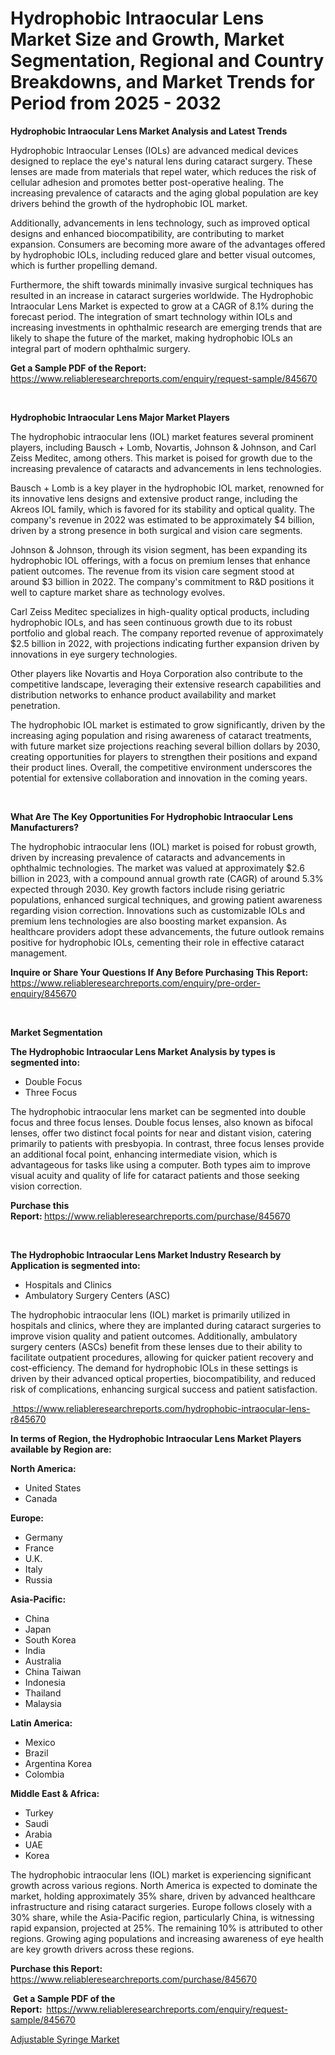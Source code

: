 <p><h1>Hydrophobic Intraocular Lens Market Size and Growth, Market Segmentation, Regional and Country Breakdowns, and Market Trends for Period from 2025 -  2032</h1></p><p><strong>Hydrophobic Intraocular Lens Market Analysis and Latest Trends</strong></p>
<p><p>Hydrophobic Intraocular Lenses (IOLs) are advanced medical devices designed to replace the eye's natural lens during cataract surgery. These lenses are made from materials that repel water, which reduces the risk of cellular adhesion and promotes better post-operative healing. The increasing prevalence of cataracts and the aging global population are key drivers behind the growth of the hydrophobic IOL market. </p><p>Additionally, advancements in lens technology, such as improved optical designs and enhanced biocompatibility, are contributing to market expansion. Consumers are becoming more aware of the advantages offered by hydrophobic IOLs, including reduced glare and better visual outcomes, which is further propelling demand.</p><p>Furthermore, the shift towards minimally invasive surgical techniques has resulted in an increase in cataract surgeries worldwide. The Hydrophobic Intraocular Lens Market is expected to grow at a CAGR of 8.1% during the forecast period. The integration of smart technology within IOLs and increasing investments in ophthalmic research are emerging trends that are likely to shape the future of the market, making hydrophobic IOLs an integral part of modern ophthalmic surgery.</p></p>
<p><strong>Get a Sample PDF of the Report:&nbsp;</strong> <a href="https://www.reliableresearchreports.com/enquiry/request-sample/845670?utm_campaign=2233&utm_medium=2&utm_source=Github&utm_content=ia&utm_term=04032025&utm_id=hydrophobic-intraocular-lens">https://www.reliableresearchreports.com/enquiry/request-sample/845670</a></p>
<p>&nbsp;</p>
<p><strong>Hydrophobic Intraocular Lens Major Market Players</strong></p>
<p><p>The hydrophobic intraocular lens (IOL) market features several prominent players, including Bausch + Lomb, Novartis, Johnson & Johnson, and Carl Zeiss Meditec, among others. This market is poised for growth due to the increasing prevalence of cataracts and advancements in lens technologies.</p><p>Bausch + Lomb is a key player in the hydrophobic IOL market, renowned for its innovative lens designs and extensive product range, including the Akreos IOL family, which is favored for its stability and optical quality. The company's revenue in 2022 was estimated to be approximately $4 billion, driven by a strong presence in both surgical and vision care segments.</p><p>Johnson & Johnson, through its vision segment, has been expanding its hydrophobic IOL offerings, with a focus on premium lenses that enhance patient outcomes. The revenue from its vision care segment stood at around $3 billion in 2022. The company's commitment to R&D positions it well to capture market share as technology evolves.</p><p>Carl Zeiss Meditec specializes in high-quality optical products, including hydrophobic IOLs, and has seen continuous growth due to its robust portfolio and global reach. The company reported revenue of approximately $2.5 billion in 2022, with projections indicating further expansion driven by innovations in eye surgery technologies.</p><p>Other players like Novartis and Hoya Corporation also contribute to the competitive landscape, leveraging their extensive research capabilities and distribution networks to enhance product availability and market penetration.</p><p>The hydrophobic IOL market is estimated to grow significantly, driven by the increasing aging population and rising awareness of cataract treatments, with future market size projections reaching several billion dollars by 2030, creating opportunities for players to strengthen their positions and expand their product lines. Overall, the competitive environment underscores the potential for extensive collaboration and innovation in the coming years.</p></p>
<p>&nbsp;</p>
<p><strong>What Are The Key Opportunities For Hydrophobic Intraocular Lens Manufacturers?</strong></p>
<p><p>The hydrophobic intraocular lens (IOL) market is poised for robust growth, driven by increasing prevalence of cataracts and advancements in ophthalmic technologies. The market was valued at approximately $2.6 billion in 2023, with a compound annual growth rate (CAGR) of around 5.3% expected through 2030. Key growth factors include rising geriatric populations, enhanced surgical techniques, and growing patient awareness regarding vision correction. Innovations such as customizable IOLs and premium lens technologies are also boosting market expansion. As healthcare providers adopt these advancements, the future outlook remains positive for hydrophobic IOLs, cementing their role in effective cataract management.</p></p>
<p><strong>Inquire or Share Your Questions If Any Before Purchasing This Report:</strong> <a href="https://www.reliableresearchreports.com/enquiry/pre-order-enquiry/845670?utm_campaign=2233&utm_medium=2&utm_source=Github&utm_content=ia&utm_term=04032025&utm_id=hydrophobic-intraocular-lens">https://www.reliableresearchreports.com/enquiry/pre-order-enquiry/845670</a></p>
<p>&nbsp;</p>
<p><strong>Market Segmentation</strong></p>
<p><strong>The Hydrophobic Intraocular Lens Market Analysis by types is segmented into:</strong></p>
<p><ul><li>Double Focus</li><li>Three Focus</li></ul></p>
<p><p>The hydrophobic intraocular lens market can be segmented into double focus and three focus lenses. Double focus lenses, also known as bifocal lenses, offer two distinct focal points for near and distant vision, catering primarily to patients with presbyopia. In contrast, three focus lenses provide an additional focal point, enhancing intermediate vision, which is advantageous for tasks like using a computer. Both types aim to improve visual acuity and quality of life for cataract patients and those seeking vision correction.</p></p>
<p><strong>Purchase this Report:&nbsp;</strong><a href="https://www.reliableresearchreports.com/purchase/845670?utm_campaign=2233&utm_medium=2&utm_source=Github&utm_content=ia&utm_term=04032025&utm_id=hydrophobic-intraocular-lens">https://www.reliableresearchreports.com/purchase/845670</a></p>
<p>&nbsp;</p>
<p><strong>The Hydrophobic Intraocular Lens Market Industry Research by Application is segmented into:</strong></p>
<p><ul><li>Hospitals and Clinics</li><li>Ambulatory Surgery Centers (ASC)</li></ul></p>
<p><p>The hydrophobic intraocular lens (IOL) market is primarily utilized in hospitals and clinics, where they are implanted during cataract surgeries to improve vision quality and patient outcomes. Additionally, ambulatory surgery centers (ASCs) benefit from these lenses due to their ability to facilitate outpatient procedures, allowing for quicker patient recovery and cost-efficiency. The demand for hydrophobic IOLs in these settings is driven by their advanced optical properties, biocompatibility, and reduced risk of complications, enhancing surgical success and patient satisfaction.</p></p>
<p><a href="https://www.reliableresearchreports.com/hydrophobic-intraocular-lens-r845670?utm_campaign=2233&utm_medium=2&utm_source=Github&utm_content=ia&utm_term=04032025&utm_id=hydrophobic-intraocular-lens">&nbsp;https://www.reliableresearchreports.com/hydrophobic-intraocular-lens-r845670</a></p>
<p><strong>In terms of Region, the Hydrophobic Intraocular Lens Market Players available by Region are:</strong></p>
<p>
    <p> <strong> North America: </strong>
        <ul>
            <li>United States</li>
            <li>Canada</li>
        </ul>
        </p> 
    <p> <strong> Europe: </strong>
        <ul>
            <li>Germany</li>
            <li>France</li>
            <li>U.K.</li>
            <li>Italy</li>
            <li>Russia</li>
        </ul>
        </p> 
    <p> <strong> Asia-Pacific: </strong>
        <ul>
            <li>China</li>
            <li>Japan</li>
            <li>South Korea</li>
            <li>India</li>
            <li>Australia</li>
            <li>China Taiwan</li>
            <li>Indonesia</li>
            <li>Thailand</li>
            <li>Malaysia</li>
        </ul>
        </p> 
    <p> <strong> Latin America: </strong>
        <ul>
            <li>Mexico</li>
            <li>Brazil</li>
            <li>Argentina Korea</li>
            <li>Colombia</li>
        </ul>
        </p> 
    <p> <strong> Middle East & Africa: </strong>
        <ul>
            <li>Turkey</li>
            <li>Saudi</li>
            <li>Arabia</li>
            <li>UAE</li>
            <li>Korea</li>
        </ul>
    </p>
    </p>
<p><p>The hydrophobic intraocular lens (IOL) market is experiencing significant growth across various regions. North America is expected to dominate the market, holding approximately 35% share, driven by advanced healthcare infrastructure and rising cataract surgeries. Europe follows closely with a 30% share, while the Asia-Pacific region, particularly China, is witnessing rapid expansion, projected at 25%. The remaining 10% is attributed to other regions. Growing aging populations and increasing awareness of eye health are key growth drivers across these regions.</p></p>
<p><strong>Purchase this Report: </strong><a href="https://www.reliableresearchreports.com/purchase/845670?utm_campaign=2233&utm_medium=2&utm_source=Github&utm_content=ia&utm_term=04032025&utm_id=hydrophobic-intraocular-lens">https://www.reliableresearchreports.com/purchase/845670</a></p>
<p>&nbsp;<strong>Get a Sample PDF of the Report:&nbsp;&nbsp;</strong><a href="https://www.reliableresearchreports.com/enquiry/request-sample/845670?utm_campaign=2233&utm_medium=2&utm_source=Github&utm_content=ia&utm_term=04032025&utm_id=hydrophobic-intraocular-lens">https://www.reliableresearchreports.com/enquiry/request-sample/845670</a></p>
<p><strong></strong></p>
<p><p><a href="https://github.com/NarcisoFerry/Market-Research-Report-List-1/blob/main/adjustable-syringe-market.md?utm_campaign=2233&utm_medium=2&utm_source=Github&utm_content=ia&utm_term=04032025&utm_id=hydrophobic-intraocular-lens">Adjustable Syringe Market</a></p></p>